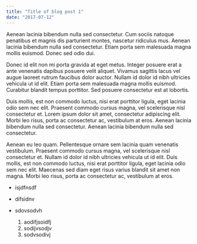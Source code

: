 ```yaml
---
title: "Title of blog post 1"
date: "2017-07-12"
---
```


Aenean lacinia bibendum nulla sed consectetur. Cum sociis natoque penatibus et magnis dis parturient montes, nascetur ridiculus mus. Aenean lacinia bibendum nulla sed consectetur. Etiam porta sem malesuada magna mollis euismod. Donec sed odio dui.

Donec id elit non mi porta gravida at eget metus. Integer posuere erat a ante venenatis dapibus posuere velit aliquet. Vivamus sagittis lacus vel augue laoreet rutrum faucibus dolor auctor. Nullam id dolor id nibh ultricies vehicula ut id elit. Etiam porta sem malesuada magna mollis euismod. Curabitur blandit tempus porttitor. Sed posuere consectetur est at lobortis.

Duis mollis, est non commodo luctus, nisi erat porttitor ligula, eget lacinia odio sem nec elit. Praesent commodo cursus magna, vel scelerisque nisl consectetur et. Lorem ipsum dolor sit amet, consectetur adipiscing elit. Morbi leo risus, porta ac consectetur ac, vestibulum at eros. Aenean lacinia bibendum nulla sed consectetur. Aenean lacinia bibendum nulla sed consectetur.

Aenean eu leo quam. Pellentesque ornare sem lacinia quam venenatis vestibulum. Praesent commodo cursus magna, vel scelerisque nisl consectetur et. Nullam id dolor id nibh ultricies vehicula ut id elit. Duis mollis, est non commodo luctus, nisi erat porttitor ligula, eget lacinia odio sem nec elit. Maecenas sed diam eget risus varius blandit sit amet non magna. Morbi leo risus, porta ac consectetur ac, vestibulum at eros.

* isjdfnsdf
* difsidnv
* sdovsodvh


  1. aodifjsoidfj
  2. sodijvsodjv
  3. sodvsodivj

